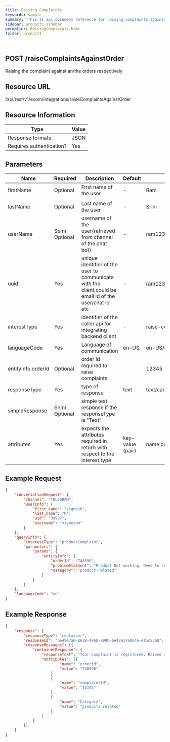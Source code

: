 ```yaml
---
title: Raising Complaints
keywords: sample
summary: "This is api document reference for raising complaints against order..."
sidebar: product1_sidebar
permalink: RaisingComplaints.html
folder: product1

---
```





## POST /raiseComplaintsAgainstOrder

Raising the complaint against an/the orders respectively

## Resource URL

/api/rest/v1/ecom/integrations/raiseComplaintsAgainstOrder

## Resource Information

| Type                     | Value |
| ------------------------ | ----- |
| Response formats         | JSON  |
| Requires authentication? | Yes   |

## Parameters

| Name               | Required      | Description                                                  | Default          | Value                         |
| ------------------ | ------------- | ------------------------------------------------------------ | ---------------- | ----------------------------- |
| firstName          | Optional      | First name of the user                                       | -                | Ram                           |
|                    |               |                                                              |                  |                               |
| lastName           | Optional      | Last name of the user                                        | -                | Srini                         |
| userName           | Semi Optional | username of the user(retrieved from channel of the chat bot) | -                | ram123                        |
| uuid               | Yes           | unique identifier of the user to communicate with the client,could be email id of the user/chat id etc | -                | ram123@gmail.com              |
| interestType       | Yes           | identifier of the caller api for integrating backend client  | -                | raise-complaints              |
| languageCode       | Yes           | Language of communication                                    | en-US            | en-US/en-AU/en-UK             |
| entityInfo.orderId | Optional      | order Id required to raise complaints                        |                  | 12345                         |
| responseType       | Yes           | type of response                                             | text             | text/card/media               |
| simpleResponse     | Semi Optional | simple text response if the responseType is "Text"           |                  |                               |
| attributes         | Yes           | expects the attributes required in return with respect to the interest type | key-value (pair) | name:complaintId,value:123456 |



## Example Request



``````json
{
	"conversationRequest": {
		"channel": "TELEGRAM",
		"userInfo": {
			"first_name": "Vignesh",
			"last_name": "M",
			"uid": "39987",
			"username": "vigneshm"
		}
	},
	"queryInfo": {
		"interestType": "productComplaint",
		"parameters": {
			"params": {
				"entityInfo": {
					"orderId": "748596",
					"problemStatment": "Product Not working. Need to service.",
					"category": "product-related"
				}
			}
		}
	},
	"languageCode": "en"
}
``````

## Example Response

``````json
{
	"response": {
		"responseType": "container",
		"responseId": "be49e7a0-8638-486b-899b-be42e3760b46-e15c53b8",
		"responseMessages": [{
			"containerResponse": {
				"responseText": "Your complaint is registered. Raised a complaint Number 12345 to track.",
				"attributes": [{
						"name": "orderId",
						"value": "748596"
					},
					{
						"name": "complaintId",
						"value": "12345"
					},
					{
						"name": "Category",
						"value": "products-related"
					}
				]
			}
		}]
	}
}
``````